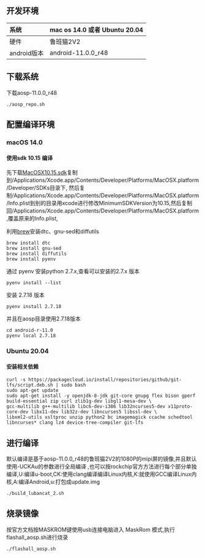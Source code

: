 ## 开发环境

| 系统    | mac os 14.0 或者 Ubuntu 20.04                              | 
|:--------|:-----------------------------------|
| 硬件  | 鲁班猫2V2                                | 
| android版本  | android-11.0.0_r48                                | 


## 下载系统
下载aosp-11.0.0_r48
```
./aosp_repo.sh
```
## 配置编译环境
### macOS 14.0
#### 使用sdk 10.15 编译
先下载[MacOSX10.15.sdk](https://github.com/phracker/MacOSX-SDKs/releases)复制到/Applications/Xcode.app/Contents/Developer/Platforms/MacOSX.platform/Developer/SDKs目录下,
然后复制/Applications/Xcode.app/Contents/Developer/Platforms/MacOSX.platform/Info.plist到别的目录用xcode进行修改MinimumSDKVersion为10.15,然后复制回/Applications/Xcode.app/Contents/Developer/Platforms/MacOSX.platform,覆盖原来的Info.plist,

利用[brew](https://brew.sh/)安装dtc、gnu-sed和diffutils

```
brew install dtc
brew install gnu-sed
brew install diffutils
brew install pyenv
```

通过 pyenv 安装python 2.7.x,查看可以安装的2.7.x 版本
```
pyenv install --list
```
安装 2.7.18 版本
```
pyenv install 2.7.18
```
并且在aosp目录使用2.7.18版本
```
cd android-r-11.0
pyenv local 2.7.18
```

### Ubuntu 20.04
#### 安装相关依赖
```
curl -s https://packagecloud.io/install/repositories/github/git-lfs/script.deb.sh | sudo bash
sudo apt-get update
sudo apt-get install -y openjdk-8-jdk git-core gnupg flex bison gperf build-essential zip curl zlib1g-dev libgl1-mesa-dev \
gcc-multilib g++-multilib libc6-dev-i386 lib32ncurses5-dev x11proto-core-dev libx11-dev lib32z-dev libncurses5 libssl-dev \
libxml2-utils xsltproc unzip python2 bc imagemagick ccache schedtool libncurses* clang lz4 device-tree-compiler git-lfs
```

## 进行编译
默认编译是基于aosp-11.0.0_r48的鲁班猫2V2的1080P的mipi屏的镜像,并且默认使用-UCKAu的参数进行全局编译
,也可以按rockchip官方方法进行每个部分单独编译,U:编译u-boot,CK:使用clang编译编译Linux内核,K:就使用GCC编译Linux内核,A:编译Android,u:打包成update.img
```
./build_lubancat_2.sh
```

## 烧录镜像
按官方文档按MASKROM键使用usb连接电脑进入 MaskRom 模式,执行flashall_aosp.sh进行烧录
```
./flashall_aosp.sh
```


